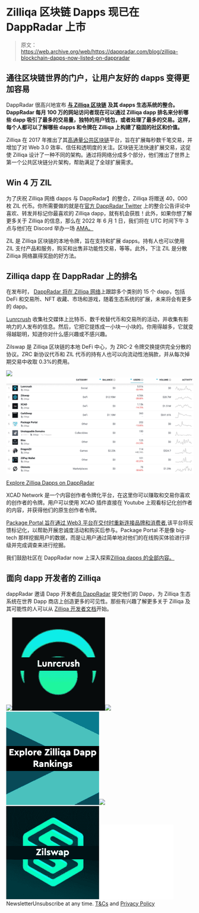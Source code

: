 # Zilliqa 区块链 Dapps 现已在 DappRadar 上市

> 原文：<https://web.archive.org/web/https://dappradar.com/blog/zilliqa-blockchain-dapps-now-listed-on-dappradar>

## 通往区块链世界的门户，让用户友好的 dapps 变得更加容易

DappRadar 很高兴地宣布 [**与 Zilliqa 区块链**](https://web.archive.org/web/20221008201924/https://dappradar.com/rankings/protocol/zilliqa) **及其 dapps 生态系统的整合。DappRadar 每月 100 万的网站访问者现在可以通过 Zilliqa dapp 排名来分析哪些 dapp 吸引了最多的交易量，独特的用户钱包，或者处理了最多的交易。这样，每个人都可以了解哪些 dapps 和令牌在 Zilliqa 上构建了稳固的社区和价值。**

Zilliqa 在 2017 年推出了其[高通量公共区块链](https://web.archive.org/web/20221008201924/https://dappradar.com/rankings/protocol/zilliqa)平台，旨在扩展每秒数千笔交易，并增加了对 Web 3.0 效率、信任和透明度的关注。区块链无法快速扩展交易，这促使 Zilliqa 设计了一种不同的架构。通过将网络分成多个部分，他们推出了世界上第一个公共区块链分片架构，帮助满足了全球扩展需求。

## Win 4 万 ZIL

为了庆祝 Zilliqa 网络 dapps 与 DappRadar】的整合，Zilliqa 将赠送 40，000 枚 ZIL 代币。你所需要做的就是在[官方 DappRadar Twitter](https://web.archive.org/web/20221008201924/https://twitter.com/DappRadar/status/1526941934408851464) 上的整合公告评论中喜欢、转发并标记你最喜欢的 Zilliqa dapp，就有机会获胜！此外，如果你想了解更多关于 Zilliqa 的信息，那么在 2022 年 6 月 1 日，我们将在 UTC 时间下午 3 点与他们在 Discord 举办一场 [AMA。](https://web.archive.org/web/20221008201924/https://discord.gg/4QjGPh97)

ZIL 是 Zilliqa 区块链的本地令牌，旨在支持和扩展 dapps。持有人也可以使用 ZIL 支付产品和服务，购买和出售非功能性交易，等等。此外，下注 ZIL 是分散 Zilliqa 网络赢得奖励的好方法。

## Zilliqa dapp 在 DappRadar 上的排名

在发布时， [DappRadar 将在 Zilliqa 网络](https://web.archive.org/web/20221008201924/https://dappradar.com/rankings/protocol/zilliqa)上跟踪多个类别的 15 个 dapp，包括 DeFi 和交易所、NFT 收藏、市场和游戏，随着生态系统的扩展，未来将会有更多的 dapp。

[Lunrcrush](https://web.archive.org/web/20221008201924/https://dappradar.com/zilliqa/social/lunrcrush) 收集社交媒体上比特币、数千枚替代币和交易所的活动，并收集有影响力的人发布的信息。然后，它把它提炼成一小块一小块的。你用得越多，它就变得越聪明，知道你对什么感兴趣或不感兴趣。

Zilswap 是 Zilliqa 区块链的本地 DeFi 中心，为 ZRC-2 令牌交换提供完全分散的协议。ZRC 新协议代币和 ZIL 代币的持有人也可以向流动性池捐款，并从每次掉期交易中收取 0.3%的费用。

[](https://web.archive.org/web/20221008201924/https://dappradar.com/rankings/protocol/zilliqa)[![](img/60489c5cfdc455bb70f47cba1e703243.png)<picture>![](img/0b8595448e1349572cc5867b6df5dc4b.png)</picture>](https://web.archive.org/web/20221008201924/https://dappradar.com/rankings/protocol/zilliqa)

[Explore Zilliqa Dapps on DappRadar](https://web.archive.org/web/20221008201924/https://dappradar.com/rankings/protocol/zilliqa)

XCAD Network 是一个内容创作者令牌化平台，在这里你可以赚取和交易你喜欢的创作者的令牌。用户可以使用 XCAD 插件直接在 Youtube 上观看标记化创作者的内容，并获得他们的原生创作者令牌。

[Package Portal 旨在通过 Web3 平台在交付时重新连接品牌和消费者](https://web.archive.org/web/20221008201924/https://dappradar.com/zilliqa/other/package-portal),该平台将反馈标记化，以帮助开展忠诚度活动和购买后参与。Package Portal 不是像 big-tech 那样挖掘用户的数据，而是让用户通过简单地对他们的在线购买体验进行评级并完成调查来进行挖掘。

我们鼓励社区在 DappRadar now 上深入探索[Zilliqa dapps 的全部内容。](https://web.archive.org/web/20221008201924/https://dappradar.com/rankings/protocol/zilliqa)

## 面向 dapp 开发者的 Zilliqa

dappRadar 邀请 Dapp 开发者[向 DappRadar](https://web.archive.org/web/20221008201924/https://dappradar.com/submit-dapp) 提交他们的 Dapp，为 Zilliqa 生态系统在世界 Dapp 商店上创造更多的可见性。那些有兴趣了解更多关于 Zilliqa 及其可能性的人可以从 [Zilliqa 开发者文档](https://web.archive.org/web/20221008201924/https://www.zilliqa.com/our-platform)开始。

[](https://web.archive.org/web/20221008201924/https://dappradar.com/zilliqa/social/lunrcrush)[![](img/87befc4a1e42119d30e207f259589417.png)<picture>![](img/01d5322418fc61953177fa7ddd4257e4.png)</picture>](https://web.archive.org/web/20221008201924/https://dappradar.com/zilliqa/social/lunrcrush)[](https://web.archive.org/web/20221008201924/https://dappradar.com/rankings/protocol/zilliqa)[![](img/87befc4a1e42119d30e207f259589417.png)<picture>![](img/3b24ff4b4e87a724af5cb29a5d4d6f14.png)</picture>](https://web.archive.org/web/20221008201924/https://dappradar.com/rankings/protocol/zilliqa)[](https://web.archive.org/web/20221008201924/https://dappradar.com/zilliqa/defi/zilswap)[![](img/87befc4a1e42119d30e207f259589417.png)<picture>![](img/6740ad3edbd374200f559da0990becab.png)</picture>](https://web.archive.org/web/20221008201924/https://dappradar.com/zilliqa/defi/zilswap)![](img/6d5a4a2d609c56e1a5771717e54ba759.png) NewsletterUnsubscribe at any time. [T&Cs](https://web.archive.org/web/20221008201924/https://dappradar.com/terms) and [Privacy Policy](https://web.archive.org/web/20221008201924/https://dappradar.com/privacy-policy)